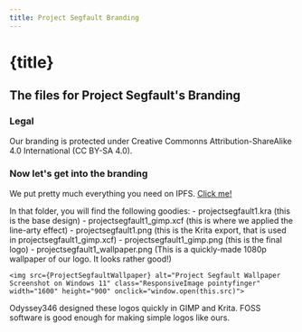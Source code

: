 ```yaml
---
title: Project Segfault Branding
---
```

<script lang="ts">
    import ProjectSegfaultWallpaper from "../assets/images/projectsegfault1_wallpaper.png";
</script>


# {title}

## The files for Project Segfault's Branding

### Legal
Our branding is protected under Creative Commonns Attribution-ShareAlike 4.0 International (CC BY-SA 4.0).

### Now let's get into the branding
We put pretty much everything you need on IPFS. [Click me!](https://ipfs.io/ipfs/QmY3Z13o37oF5sW6mZn28AuYVAxENpsBvsAC1sKPQWKTEW)

In that folder, you will find the following goodies:
    - projectsegfault1.kra (this is the base design)
    - projectsegfault1_gimp.xcf (this is where we applied the line-arty effect)
    - projectsegfault1.png (this is the Krita export, that is used in projectsegfault1_gimp.xcf)
    - projectsegfault1_gimp.png (this is the final logo)
    - projectsegfault1_wallpaper.png (This is a quickly-made 1080p wallpaper of our logo. It looks rather good!)

    <img src={ProjectSegfaultWallpaper} alt="Project Segfault Wallpaper Screenshot on Windows 11" class="ResponsiveImage pointyfinger" width="1600" height="900" onclick="window.open(this.src)">

Odyssey346 designed these logos quickly in GIMP and Krita. FOSS software is good enough for making simple logos like ours.